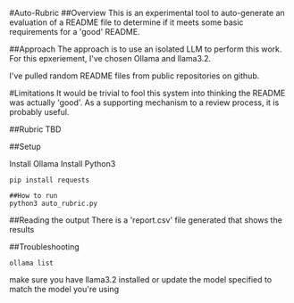 #Auto-Rubric
##Overview
This is an experimental tool to auto-generate an evaluation of a README file to determine if it meets some basic requirements for a 'good' README.

##Approach
The approach is to use an isolated LLM to perform this work. For this epxeriement, I've chosen Ollama and llama3.2.

I've pulled random README files from public repositories on github.

#Limitations
It would be trivial to fool this system into thinking the README was actually 'good'. As a supporting mechanism to a review process, it is probably useful.

##Rubric
TBD

##Setup

Install Ollama
Install Python3

```
pip install requests

##How to run
python3 auto_rubric.py
```
##Reading the output
There is a 'report.csv' file generated that shows the results

##Troubleshooting
```
ollama list
```

make sure you have llama3.2 installed or update the model specified to match the model you're using

